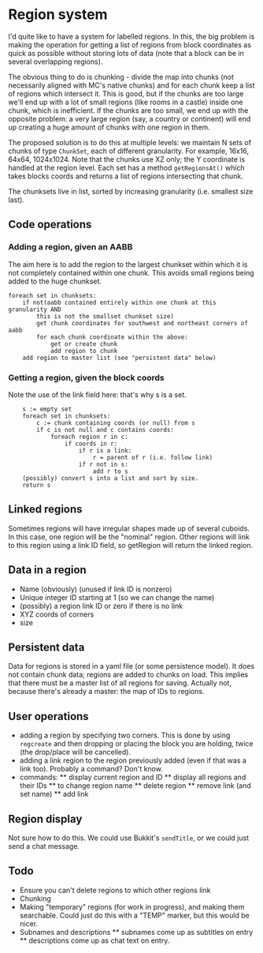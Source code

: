 # Region system
I'd quite like to have a system for labelled regions. In this, the big
problem is making the operation for getting a list of regions from block
coordinates as quick as possible without storing lots of data (note that
a block can be in several overlapping regions).

The obvious thing to do is chunking - divide the map into chunks (not 
necessarily aligned with MC's native chunks) and for each chunk keep a
list of regions which intersect it. This is good, but if the chunks
are too large we'll end up with a lot of small regions (like rooms in
a castle) inside one chunk, which is inefficient. If the chunks are too
small, we end up with the opposite problem: a very large region (say,
a country or continent) will end up creating a huge amount of chunks
with one region in them.

The proposed solution is to do this at multiple levels: we 
maintain N sets of chunks of type ```ChunkSet```, each of different
granularity. For example, 16x16, 64x64, 1024x1024. Note that the chunks
use XZ only; the Y coordinate is handled at the region level.
Each set has a
method ```getRegionsAt()``` which takes blocks coords and returns
a list of regions intersecting that chunk.

The chunksets live in list, sorted by increasing granularity (i.e.
smallest size last).

## Code operations
### Adding a region, given an AABB
The aim here is to add the region to the largest chunkset within
which it is not completely contained within one chunk. This avoids
small regions being added to the huge chunkset.
```
foreach set in chunksets:
    if not(aabb contained entirely within one chunk at this granularity AND
        this is not the smallset chunkset size)
        get chunk coordinates for southwest and northeast corners of aabb
        for each chunk coordinate within the above:
            get or create chunk
            add region to chunk
    add region to master list (see "persistent data" below)
```            

### Getting a region, given the block coords
Note the use of the link field here: that's why s is a set.
```
    s := empty set
    foreach set in chunksets:
        c := chunk containing coords (or null) from s
        if c is not null and c contains coords:
            foreach region r in c:
                if coords in r:
                    if r is a link:
                        r = parent of r (i.e. follow link)
                    if r not in s:
                        add r to s
    (possibly) convert s into a list and sort by size.
    return s
```

## Linked regions
Sometimes regions will have irregular shapes made up of several
cuboids. In this case, one region will be the "nominal" region.
Other regions will link to this region using a link ID field,
so getRegion will return the linked region.

## Data in a region

* Name (obviously) (unused if link ID is nonzero)
* Unique integer ID starting at 1 (so we can change the name)
* (possibly) a region link ID or zero if there is no link
* XYZ coords of corners
* size

## Persistent data
Data for regions is stored in a yaml file (or some persistence model).
It does not contain chunk data; regions are added to chunks on load.
This implies that there must be a master list of all regions for saving.
Actually not, because there's already a master: the map of IDs to
regions.


## User operations        
    
* adding a region by specifying two corners. This is done by using
```regcreate``` and then dropping or placing the block you are holding,
twice (the drop/place will be cancelled).
* adding a link region to the region previously added (even if that was a link
too). Probably a command? Don't know.
* commands:
** display current region and ID
** display all regions and their IDs
** to change region name
** delete region
** remove link (and set name)
** add link

## Region display

Not sure how to do this. We could use Bukkit's ```sendTitle```, or
we could just send a chat message.


## Todo
* Ensure you can't delete regions to which other regions link
* Chunking
* Making "temporary" regions (for work in progress), and making
them searchable. Could just do this with a "TEMP" marker, but this
would be nicer.
* Subnames and descriptions
** subnames come up as subtitles on entry
** descriptions come up as chat text on entry.

